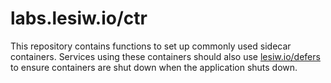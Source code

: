 # labs.lesiw.io/ctr

This repository contains functions to set up commonly used sidecar containers.
Services using these containers should also use
[lesiw.io/defers](https://lesiw.io/defers) to ensure containers are shut down
when the application shuts down.
